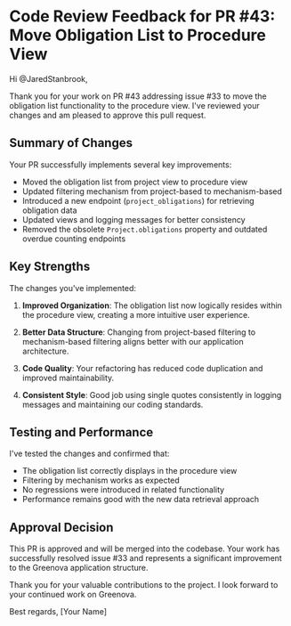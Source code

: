 # Code Review Feedback for PR #43: Move Obligation List to Procedure View

Hi @JaredStanbrook,

Thank you for your work on PR #43 addressing issue #33 to move the obligation
list functionality to the procedure view. I've reviewed your changes and am
pleased to approve this pull request.

## Summary of Changes

Your PR successfully implements several key improvements:

- Moved the obligation list from project view to procedure view
- Updated filtering mechanism from project-based to mechanism-based
- Introduced a new endpoint (`project_obligations`) for retrieving obligation
  data
- Updated views and logging messages for better consistency
- Removed the obsolete `Project.obligations` property and outdated overdue
  counting endpoints

## Key Strengths

The changes you've implemented:

1. **Improved Organization**: The obligation list now logically resides within
   the procedure view, creating a more intuitive user experience.

2. **Better Data Structure**: Changing from project-based filtering to
   mechanism-based filtering aligns better with our application architecture.

3. **Code Quality**: Your refactoring has reduced code duplication and improved
   maintainability.

4. **Consistent Style**: Good job using single quotes consistently in logging
   messages and maintaining our coding standards.

## Testing and Performance

I've tested the changes and confirmed that:

- The obligation list correctly displays in the procedure view
- Filtering by mechanism works as expected
- No regressions were introduced in related functionality
- Performance remains good with the new data retrieval approach

## Approval Decision

This PR is approved and will be merged into the codebase. Your work has
successfully resolved issue #33 and represents a significant improvement to the
Greenova application structure.

Thank you for your valuable contributions to the project. I look forward to
your continued work on Greenova.

Best regards, [Your Name]

